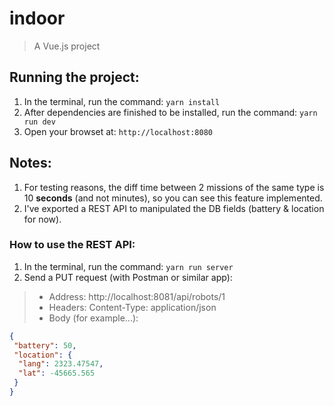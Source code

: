 # indoor

> A Vue.js project

## Running the project:
1. In the terminal, run the command: 
`yarn install`
3. After dependencies are finished to be installed, run the command: 
`yarn run dev`
4. Open your browset at: `http://localhost:8080​`

## Notes:
1. For testing reasons, the diff time between 2 missions of the same type is 10 **seconds** (and not minutes), so you can see this feature implemented.
2. I've exported a REST API to manipulated the DB fields (battery & location for now).

### How to use the REST API:
1. In the terminal, run the command: 
`yarn run server` 
2. Send a PUT request (with Postman or similar app):
>* Address: http://localhost:8081/api/robots/1 
>* Headers: Content-Type: application/json
>* Body (for example...):
```json
{
 "battery": 50,
 "location": {
  "lang": 2323.47547,
  "lat": -45665.565
 }
}

```
